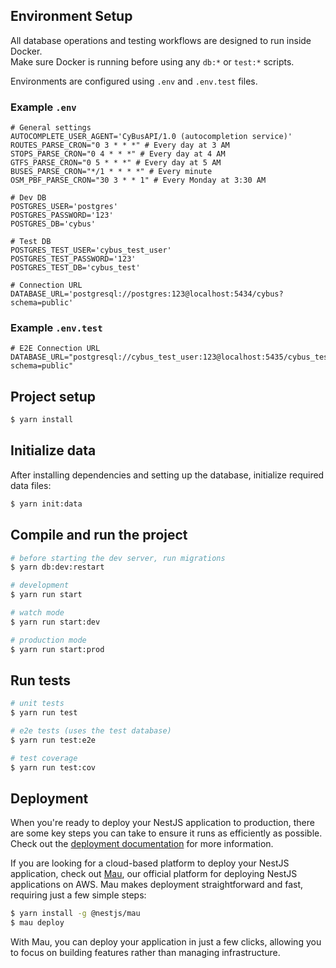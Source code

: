 ## Environment Setup

All database operations and testing workflows are designed to run inside Docker.  
Make sure Docker is running before using any `db:*` or `test:*` scripts.

Environments are configured using `.env` and `.env.test` files.

### Example `.env`

```dotenv
# General settings
AUTOCOMPLETE_USER_AGENT='CyBusAPI/1.0 (autocompletion service)'
ROUTES_PARSE_CRON="0 3 * * *" # Every day at 3 AM
STOPS_PARSE_CRON="0 4 * * *" # Every day at 4 AM
GTFS_PARSE_CRON="0 5 * * *" # Every day at 5 AM
BUSES_PARSE_CRON="*/1 * * * *" # Every minute
OSM_PBF_PARSE_CRON="30 3 * * 1" # Every Monday at 3:30 AM

# Dev DB
POSTGRES_USER='postgres'
POSTGRES_PASSWORD='123'
POSTGRES_DB='cybus'

# Test DB
POSTGRES_TEST_USER='cybus_test_user'
POSTGRES_TEST_PASSWORD='123'
POSTGRES_TEST_DB='cybus_test'

# Connection URL
DATABASE_URL='postgresql://postgres:123@localhost:5434/cybus?schema=public'
```

### Example `.env.test`

```dotenv
# E2E Connection URL
DATABASE_URL="postgresql://cybus_test_user:123@localhost:5435/cybus_test?schema=public"
```

## Project setup

```bash
$ yarn install
```

## Initialize data

After installing dependencies and setting up the database, initialize required data files:

```bash
$ yarn init:data
```

## Compile and run the project

```bash
# before starting the dev server, run migrations
$ yarn db:dev:restart

# development
$ yarn run start

# watch mode
$ yarn run start:dev

# production mode
$ yarn run start:prod
```

## Run tests

```bash
# unit tests
$ yarn run test

# e2e tests (uses the test database)
$ yarn run test:e2e

# test coverage
$ yarn run test:cov
```

## Deployment

When you're ready to deploy your NestJS application to production, there are some key steps you can take to ensure it runs as efficiently as possible. Check out the [deployment documentation](https://docs.nestjs.com/deployment) for more information.

If you are looking for a cloud-based platform to deploy your NestJS application, check out [Mau](https://mau.nestjs.com), our official platform for deploying NestJS applications on AWS. Mau makes deployment straightforward and fast, requiring just a few simple steps:

```bash
$ yarn install -g @nestjs/mau
$ mau deploy
```

With Mau, you can deploy your application in just a few clicks, allowing you to focus on building features rather than managing infrastructure.
